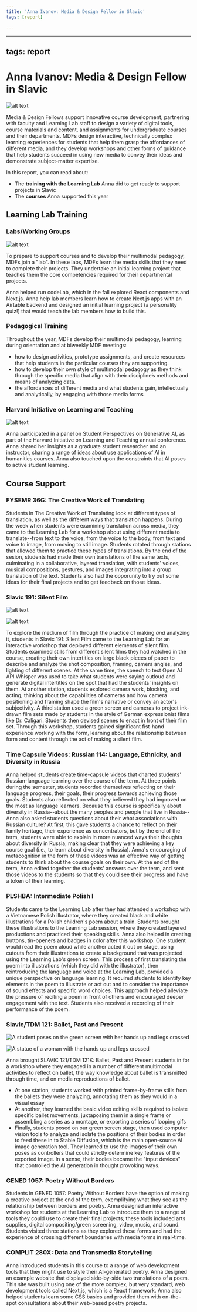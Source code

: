 ```yaml
---
title: 'Anna Ivanov: Media & Design Fellow in Slavic'
tags: [report]

---
```


---
tags: report
---

# Anna Ivanov: Media & Design Fellow in Slavic

![alt text](https://files.slack.com/files-pri/T0HTW3H0V-F03TZ46EVV3/20220816.0.002_mdf.orientation.workshop_5d.a.cr2.0032.jpg?pub_secret=204dff27fe)

Media & Design Fellows support innovative course development, partnering with faculty and Learning Lab staff to design a variety of digital tools, course materials and content, and assignments for undergraduate courses and their departments. MDFs design interactive, technically complex learning experiences for students that help them grasp the affordances of different media, and they develop workshops and other forms of guidance that help students succeed in using new media to convey their ideas and demonstrate subject-matter expertise. 

In this report, you can read about:
* The **training with the Learning Lab** Anna did to get ready to support projects in Slavic
* The **courses** Anna supported this year

## Learning Lab Training

### Labs/Working Groups

![alt text](https://files.slack.com/files-pri/T0HTW3H0V-F06DWCV6BKK/fall_2023-66.png?pub_secret=7df892db5d)

To prepare to support courses and to develop their multimodal pedagogy, MDFs join a "lab". In these labs, MDFs learn the media skills that they need to complete their projects. They undertake an initial learning project that teaches them the core competencies required for their departmental projects.

Anna helped run codeLab, which in the fall explored React components and Next.js. Anna help lab members learn how to create Next.js apps with an Airtable backend and designed an initial learning project (a personality quiz!) that would teach the lab members how to build this. 


### Pedagogical Training

Throughout the year, MDFs develop their multimodal pedagogy, learning during orientation and at biweekly MDF meetings:
* how to design activities, prototype assignments, and create resources that help students in the particular courses they are supporting. 
* how to develop their own style of multimodal pedagogy as they think through the specific media that align with their discipline’s methods and means of analyzing data. 
* the affordances of different media and what students gain, intellectually and analytically, by engaging with those media forms

### Harvard Initiative on Learning and Teaching
![alt text](https://files.slack.com/files-pri/T0HTW3H0V-F06HA43HJTH/hilt.jpeg?pub_secret=9aafefad3e)

Anna participated in a panel on Student Perspectives on Generative AI, as part of the Harvard Initiative on Learning and Teaching annual conference. Anna shared her insights as a graduate student researcher and an instructor, sharing a range of ideas about use applications of AI in humanities courses. Anna also touched upon the constraints that AI poses to active student learning. 

## Course Support

### FYSEMR 36G: The Creative Work of Translating

Students in The Creative Work of Translating look at different types of translation, as well as the different ways that translation happens. During the week when students were examining translation across media, they came to the Learning Lab for a workshop about using different media to translate--from text to the voice, from the voice to the body, from text and voice to image, from moving to still image. Students rotated through stations that allowed them to practice these types of translations. By the end of the sesion, students had made their own translations of the same texts, culminating in  a collaborative, layered translation, with students' voices, musical compositions, gestures, and images integrating into a group translation of the text. Students also had the opporunity to try out some ideas for their final projects and to get feedback on those ideas. 

### Slavic 191: Silent Film
![alt text](https://files.slack.com/files-pri/T0HTW3H0V-F064E81NZB9/fall_2023-47.png?pub_secret=211c0ed662)

![alt text](https://files.slack.com/files-pri/T0HTW3H0V-F064E83429M/fall_2023-49.png?pub_secret=6344204eef)

To explore the medium of film through the practice of making *and* analyzing it, students in Slavic 191: Silent Film came to the Learning Lab for an interactive workshop that deployed different elements of silent film. Students examined stills from different silent films they had watched in the course, creating their own intertitles on large black pieces of paper to describe and analyze the shot composition, framing, camera angles, and lighting of different scenes. At the same time, the speech to text Open AI API Whisper was used to take what students were saying outloud and generate digital intertitles on the spot that had the students' insights on them. At another station, students explored camera work, blocking, and acting, thinking about the capabilities of cameras and how camera positioning and framing shape the film's narrative or convey an actor's subjectivity. A third station used a green screen and cameras to project ink-drawn film sets made by students in the style of German expressionist films like Dr. Caligari. Students then devised scenes to enact in front of their film set. Through this workshop, students gained significant fist-hand experience working with the form, learning about the relationship between form and content through the act of making a silent film.

### Time Capsule Videos: Russian 114: Language, Ethnicity, and Diversity in Russia

Anna helped students create time-capsule videos that charted students' Russian-language learning over the course of the term. At three points during the semester, students recorded themselves reflecting on their language progress, their goals, their progress towards achieving those goals. Students also reflected on what they believed they had improved on the most as language learners. Because this course is specifically about diversity in Russia--about the many peoples and people that live in Russia--Anna also asked students questions about their what associations with Russian culture? At first, this gave students a chance to reflect on their family heritage, their experience as concentrators, but by the end of the term, students were able to explain in more nuanced ways their thoughts about diversity in Russia, making clear that they were achieving a key course goal (i.e., to learn about diversity in Russia). Anna's encouraging of metacognition in the form of these videos was an effective way of getting students to think about the course goals on their own. At the end of the term, Anna edited together the students' answers over the term, and sent those videos to the students so that they could see their progress and have a token of their learning.

### PLSHBA: Intermediate Polish I
Students came to the Learning Lab after they had attended a workshop with a Vietnamese Polish illustrator, where they created black and white illustrations for a Polish children's poem about a train. Students brought these illustrations to the Learning Lab session, where they created layered productions and practiced their speaking skills. Anna also helped in creating buttons, tin-openers and badges in color after this workshop. One student would read the poem aloud while another acted it out on stage, using cutouts from their illustrations to create a background that was projected using the Learning Lab's green screen. This process of first translating the poem into illustrations (which they did with the illustrator), then reintroducing the language and voice at the Learning Lab, provided a unique perspective on language learning. It required students to identify key elements in the poem to illustrate or act out and to consider the importance of sound effects and specific word choices. This approach helped alleviate the pressure of reciting a poem in front of others and encouraged deeper engagement with the text. Students also received a recording of their performance of the poem.

### Slavic/TDM 121: Ballet, Past and Present

![A student poses on the green screen with her hands up and legs crossed ](https://files.slack.com/files-pri/T0HTW3H0V-F06NYNTQZTJ/screenshot\_2024-03-06\_at\_4.41.19\_\_\_pm.png?pub_secret=c551410bbe)

![A statue of a woman with the hands up and legs crossed](https://files.slack.com/files-pri/T0HTW3H0V-F06QAJW063S/00025-3564191072\_slavic\_tdm\_121.png?pub\_secret=753e5c5ec1)

Anna brought SLAVIC 121/TDM 121K: Ballet, Past and Present students in for a workshop where they engaged in a number of different multimodal activities to reflect on ballet, the way knowledge about ballet is transmitted through time, and on media reproductions of ballet.
- At one station, students worked with printed frame-by-frame stills from the ballets they were analyzing, annotating them as they would in a visual essay
- At another, they learned the basic video editing skills required to isolate specific ballet movements, juxtaposing them in a single frame or assembling a series as a montage, or exporting a series of looping gifs
- Finally, students posed on our green screen stage, then used computer vision tools to analyze and isolate the positions of their bodies in order to feed these in to Stable Diffusion, which is the main open-source AI image generation tool. They learned to use the images of their own poses as controllers that could strictly determine key features of the exported image. In a sense, their bodies became the "input devices" that controlled the AI generation in thought provoking ways.

### GENED 1057: Poetry Without Borders
Students in GENED 1057: Poetry Without Borders have the option of making a creative project at the end of the term, exemplifying what they see as the relationship between borders and poetry. Anna designed an interactive workshop for students at the Learning Lab to introduce them to a range of tools they could use to create their final projects; these tools included arts supplies, digital compositing/green screening, video, music, and sound. Students visited three stations as they explored these forms and had the experience of crossing different boundaries with media forms in real-time. 

### COMPLIT 280X: Data and Transmedia Storytelling
Anna introduced students in this course to a range of web development tools that they might use to style their AI-generated poetry. Anna designed an example website that displayed side-by-side two translations of a poem. This site was built using one of the more complex, but very standard, web development tools called Next.js, which is a React framework. Anna also helped students learn some CSS basics and provided them with on-the-spot consultations about their web-based poetry projects.


